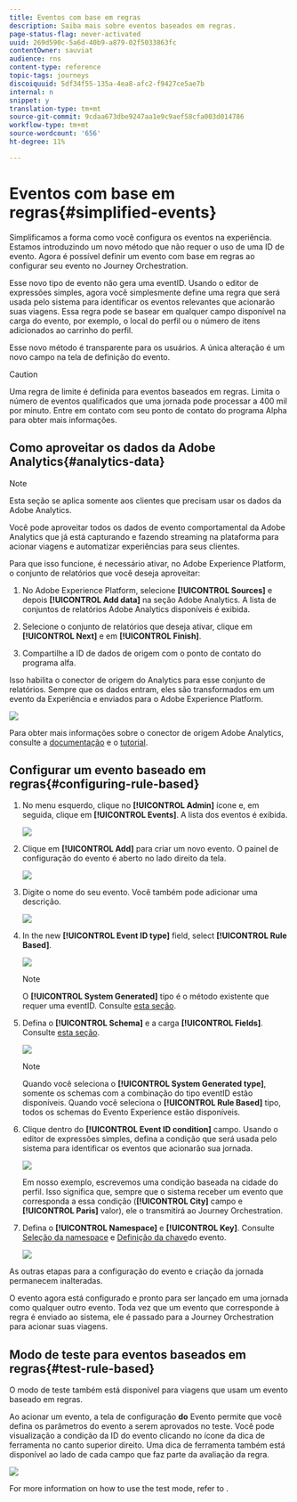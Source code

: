 ```yaml
---
title: Eventos com base em regras
description: Saiba mais sobre eventos baseados em regras.
page-status-flag: never-activated
uuid: 269d590c-5a6d-40b9-a879-02f5033863fc
contentOwner: sauviat
audience: rns
content-type: reference
topic-tags: journeys
discoiquuid: 5df34f55-135a-4ea8-afc2-f9427ce5ae7b
internal: n
snippet: y
translation-type: tm+mt
source-git-commit: 9cdaa673dbe9247aa1e9c9aef58cfa003d014786
workflow-type: tm+mt
source-wordcount: '656'
ht-degree: 11%

---
```



# Eventos com base em regras{#simplified-events}

Simplificamos a forma como você configura os eventos na experiência. Estamos introduzindo um novo método que não requer o uso de uma ID de evento. Agora é possível definir um evento com base em regras ao configurar seu evento no Journey Orchestration.

Esse novo tipo de evento não gera uma eventID. Usando o editor de expressões simples, agora você simplesmente define uma regra que será usada pelo sistema para identificar os eventos relevantes que acionarão suas viagens. Essa regra pode se basear em qualquer campo disponível na carga do evento, por exemplo, o local do perfil ou o número de itens adicionados ao carrinho do perfil.

Esse novo método é transparente para os usuários. A única alteração é um novo campo na tela de definição do evento.

>[!CAUTION]
>
>Uma regra de limite é definida para eventos baseados em regras. Limita o número de eventos qualificados que uma jornada pode processar a 400 mil por minuto. Entre em contato com seu ponto de contato do programa Alpha para obter mais informações.

## Como aproveitar os dados da Adobe Analytics{#analytics-data}

>[!NOTE]
>
>Esta seção se aplica somente aos clientes que precisam usar os dados da Adobe Analytics.

Você pode aproveitar todos os dados de evento comportamental da Adobe Analytics que já está capturando e fazendo streaming na plataforma para acionar viagens e automatizar experiências para seus clientes.

Para que isso funcione, é necessário ativar, no Adobe Experience Platform, o conjunto de relatórios que você deseja aproveitar:

1. No Adobe Experience Platform, selecione **[!UICONTROL Sources]** e depois **[!UICONTROL Add data]** na seção Adobe Analytics. A lista de conjuntos de relatórios Adobe Analytics disponíveis é exibida.

1. Selecione o conjunto de relatórios que deseja ativar, clique em **[!UICONTROL Next]** e em **[!UICONTROL Finish]**.

1. Compartilhe a ID de dados de origem com o ponto de contato do programa alfa.

Isso habilita o conector de origem do Analytics para esse conjunto de relatórios. Sempre que os dados entram, eles são transformados em um evento da Experiência e enviados para o Adobe Experience Platform.

![](../assets/alpha-event9.png)

Para obter mais informações sobre o conector de origem Adobe Analytics, consulte a [documentação](https://docs.adobe.com/help/en/experience-platform/sources/connectors/adobe-applications/analytics.html) e o [tutorial](https://docs.adobe.com/content/help/en/experience-platform/sources/ui-tutorials/create/adobe-applications/analytics.html).

## Configurar um evento baseado em regras{#configuring-rule-based}

1. No menu esquerdo, clique no **[!UICONTROL Admin]** ícone e, em seguida, clique em **[!UICONTROL Events]**. A lista dos eventos é exibida.

   ![](../assets/alpha-event1.png)

1. Clique em **[!UICONTROL Add]** para criar um novo evento. O painel de configuração do evento é aberto no lado direito da tela.

   ![](../assets/alpha-event2.png)

1. Digite o nome do seu evento. Você também pode adicionar uma descrição.

   ![](../assets/alpha-event3.png)

1. In the new **[!UICONTROL Event ID type]** field, select **[!UICONTROL Rule Based]**.

   ![](../assets/alpha-event4.png)

   >[!NOTE]
   >
   >O **[!UICONTROL System Generated]** tipo é o método existente que requer uma eventID. Consulte [esta seção](../event/about-events.md).

1. Defina o **[!UICONTROL Schema]** e a carga **[!UICONTROL Fields]**. Consulte [esta seção](../event/defining-the-payload-fields.md).

   ![](../assets/alpha-event5.png)

   >[!NOTE]
   >
   >Quando você seleciona o **[!UICONTROL System Generated type]**, somente os schemas com a combinação do tipo eventID estão disponíveis. Quando você seleciona o **[!UICONTROL Rule Based]** tipo, todos os schemas do Evento Experience estão disponíveis.

1. Clique dentro do **[!UICONTROL Event ID condition]** campo. Usando o editor de expressões simples, defina a condição que será usada pelo sistema para identificar os eventos que acionarão sua jornada.

   ![](../assets/alpha-event6.png)

   Em nosso exemplo, escrevemos uma condição baseada na cidade do perfil. Isso significa que, sempre que o sistema receber um evento que corresponda a essa condição (**[!UICONTROL City]** campo e **[!UICONTROL Paris]** valor), ele o transmitirá ao Journey Orchestration.

1. Defina o **[!UICONTROL Namespace]** e **[!UICONTROL Key]**. Consulte [Seleção da namespace](../event/selecting-the-namespace.md) e [Definição da chave](../event/defining-the-event-key.md)do evento.

   ![](../assets/alpha-event7.png)

As outras etapas para a configuração do evento e criação da jornada permanecem inalteradas.

O evento agora está configurado e pronto para ser lançado em uma jornada como qualquer outro evento. Toda vez que um evento que corresponde à regra é enviado ao sistema, ele é passado para a Journey Orchestration para acionar suas viagens.

## Modo de teste para eventos baseados em regras{#test-rule-based}

O modo de teste também está disponível para viagens que usam um evento baseado em regras.

Ao acionar um evento, a tela de configuração **do** Evento permite que você defina os parâmetros do evento a serem aprovados no teste. Você pode visualização a condição da ID do evento clicando no ícone da dica de ferramenta no canto superior direito. Uma dica de ferramenta também está disponível ao lado de cada campo que faz parte da avaliação da regra.

![](../assets/alpha-event8.png)

For more information on how to use the test mode, refer to [](../building-journeys/testing-the-journey.md).

